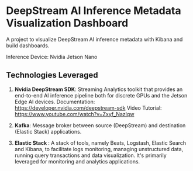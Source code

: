 # DeepStream AI Inference Metadata Visualization Dashboard
A project to visualize DeepStream AI inference metadata with Kibana and build dashboards. 

Inference Device: Nvidia Jetson Nano

## Technologies Leveraged
1. <b>Nvidia DeepStream SDK</b>: Streaming Analytics toolkit that provides an end-to-end AI inference pipeline both for discrete GPUs and the Jetson Edge AI devices. 
   Documentation: https://developer.nvidia.com/deepstream-sdk
   Video Tutorial: https://www.youtube.com/watch?v=Zxyf_NazIqw

2. <b>Kafka</b>: Message broker between source (DeepStream) and destination (Elastic Stack) applications. 
3. <b>Elastic Stack </b>: A stack of tools, namely Beats, Logstash, Elastic Search and Kibana, to facilitate logs monitoring, managing unstructured data, running query transactions and data visualization. It's primarily leveraged for monitoring and analytics applications. 

